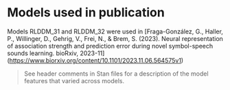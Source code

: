 # Models used in publication 
Models RLDDM_31 and RLDDM_32 were used in [Fraga-González, G., Haller, P., Willinger, D., Gehrig, V., Frei, N., & Brem, S. (2023). Neural representation of association strength and prediction error during novel symbol-speech sounds learning. bioRxiv, 2023-11] (https://www.biorxiv.org/content/10.1101/2023.11.06.564575v1) 

> See header comments in Stan files for a description of the model features that varied across models. 
